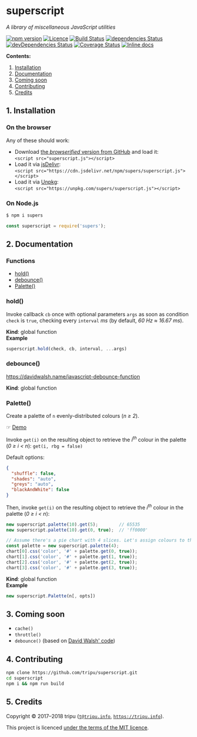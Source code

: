 # superscript

*A library of miscellaneous JavaScript utilities*

[![npm version](https://img.shields.io/npm/v/supers.svg)](https://npmjs.org/package/supers)
[![Licence](https://img.shields.io/npm/l/supers.svg)](https://github.com/tripu/superscript/blob/master/LICENSE.md)
[![Build Status](https://travis-ci.com/tripu/superscript.svg?branch=master)](https://travis-ci.com/tripu/superscript)
[![dependencies Status](https://david-dm.org/tripu/superscript/status.svg)](https://david-dm.org/tripu/superscript)
[![devDependencies Status](https://david-dm.org/tripu/superscript/dev-status.svg)](https://david-dm.org/tripu/superscript?type=dev)
[![Coverage Status](https://coveralls.io/repos/github/tripu/superscript/badge.svg?branch=master)](https://coveralls.io/github/tripu/superscript?branch=master)
[![Inline docs](https://inch-ci.org/github/tripu/superscript.svg?branch=master)](https://inch-ci.org/github/tripu/superscript)

**Contents:**

1. [Installation](#1-installation)
1. [Documentation](#2-documentation)
1. [Coming soon](#3-coming-soon)
1. [Contributing](#4-contributing)
1. [Credits](#5-credits)

## 1. Installation

### On the browser

Any of these should work:

* Download [the *browserified* version from GitHub](https://raw.githubusercontent.com/tripu/superscript/master/superscript.js) and load it:  
  `<script src="superscript.js"></script>`
* Load it via [jsDelivr](https://www.jsdelivr.com/):  
  `<script src="https://cdn.jsdelivr.net/npm/supers/superscript.js"></script>`
* Load it via [Unpkg](https://unpkg.com/):  
`<script src="https://unpkg.com/supers/superscript.js"></script>`

### On Node.js

```bash
$ npm i supers
```

```javascript
const superscript = require('supers');
```

## 2. Documentation

### Functions

* [hold()](#hold)
* [debounce()](#debounce)
* [Palette()](#Palette)

<a name="hold"></a>

### hold()
Invoke callback `cb` once with optional parameters `args` as soon as condition `check` is `true`, checking every `interval` *ms*
(by default, *60 Hz ≈ 16.67 ms*).

**Kind**: global function  
**Example**  
```js
superscript.hold(check, cb, interval, ...args)
```
<a name="debounce"></a>

### debounce()
https://davidwalsh.name/javascript-debounce-function

**Kind**: global function  
<a name="Palette"></a>

### Palette()
Create a palette of `n` evenly-distributed colours (*n ≥ 2*).

&#9758; [Demo](https://codepen.io/tripu/full/JEMBoN)

Invoke <code>get(i)</code> on the resulting object to retrieve the <em>i<sup>th</sup></em> colour in the palette (<em>0 ≥ i < n</em>):
<code>get(i, rbg = false)</code>

Default options:

```json
{
  "shuffle": false,
  "shades": "auto",
  "greys": "auto",
  "blackAndWhite": false
}
```

Then, invoke `get(i)` on the resulting object to retrieve the *i<sup>th</sup>* colour in the palette (*0 ≥ i < n*):

```javascript
new superscript.palette(10).get(5);        // 65535
new superscript.palette(10).get(0, true);  // 'ff0000'
```

```javascript
// Assume there's a pie chart with 4 slices. Let's assign colours to them:
const palette = new superscript.palette(4);
chart[0].css('color', '#' + palette.get(0, true));
chart[1].css('color', '#' + palette.get(1, true));
chart[2].css('color', '#' + palette.get(2, true));
chart[3].css('color', '#' + palette.get(3, true));
```

**Kind**: global function  
**Example**  
```js
new superscript.Palette(n[, opts])
```

## 3. Coming soon

* `cache()`
* `throttle()`
* `debounce()` (based on [David Walsh' code](https://davidwalsh.name/javascript-debounce-function))

## 4. Contributing

```bash
npm clone https://github.com/tripu/superscript.git
cd superscript
npm i && npm run build
```

## 5. Credits

Copyright &copy; 2017&ndash;2018 tripu ([`t@tripu.info`](mailto:t@tripu.info), [`https://tripu.info`](https://tripu.info/)).

This project is licenced [under the terms of the MIT licence](https://github.com/tripu/superscript/blob/master/LICENSE.md).

